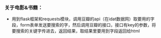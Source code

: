 

### 关于电影&书籍：
* 用到flask框架和requests模块，调用豆瓣的api（在idat数据网）取要用的字段，form表单发送要搜索的字，然后调用豆瓣的接口，接口有key的参数，将要搜索的关键字传进去，返回结果，取结果里要用到字段返回给html
